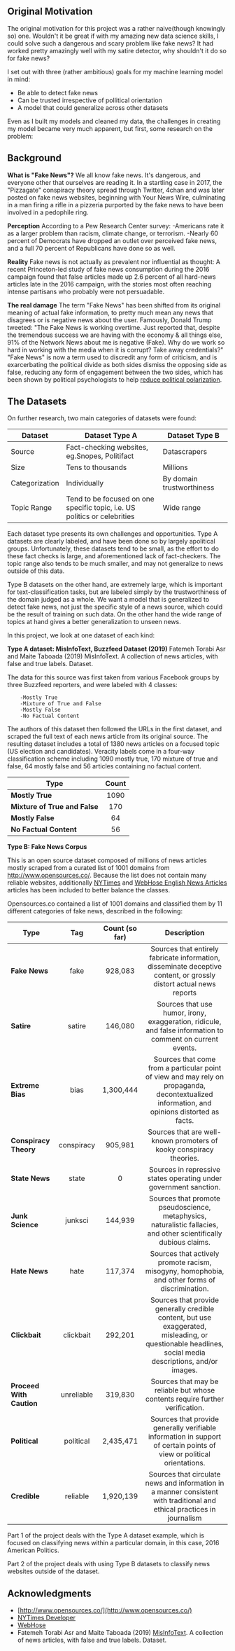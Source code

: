 ## Original Motivation 
  The original motivation for this project was a rather naive(though knowingly so) one. Wouldn't it be great if with my amazing new data science skills, I could solve such a dangerous and scary problem like fake news? It had worked pretty amazingly well with my satire detector, why shouldn't it do so for fake news? 
  
  I set out with three (rather ambitious) goals for my machine learning model in mind:
  - Be able to detect fake news
  - Can be trusted irrespective of pollitical orientation
  - A model that could generalize across other datasets
  
  Even as I built my models and cleaned my data, the challenges in creating my model became very much apparent, but first, some research on the problem:
  
## Background 
  **What is "Fake News"?**
  We all know fake news. It's dangerous, and everyone other that ourselves are reading it. In a startling case in 2017, the "Pizzagate" conspiracy theory spread through Twitter, 4chan and was later posted on fake news websites, beginning with Your News Wire, culminating in a man firing a rifle in a pizzeria purported by the fake news to have been involved in a pedophile ring.

   **Perception**
   According to a Pew Research Center survey:
   -Americans rate it as a larger problem than racism, climate change, or terrorism.
   -Nearly 60 percent of Democrats have dropped an outlet over perceived fake news, and a full 70 percent of Republicans have done so as well.

   **Reality**
   Fake news is not actually as prevalent nor influential as thought: A recent Princeton-led study of fake news consumption during the 2016 campaign found that false articles made up 2.6 percent of all hard-news articles late in the 2016 campaign, with the stories most often reaching intense partisans who probably were not persuadable.

  **The real damage**
    The term "Fake News" has been shifted from its original meaning of actual fake information, to pretty much mean any news that disagrees or is negative news about the user. Famously, Donald Trump tweeted:
    "The Fake News is working overtime. Just reported that, despite the tremendous success we are having with the economy & all things else, 91% of the Network News about me is negative (Fake). Why do we work so hard in working with the media when it is corrupt? Take away credentials?"
    "Fake News" is now a term used to discredit any form of criticism, and is exarcerbating the political divide as both sides dismiss the opposing side as false, reducing any form of engagement between the two sides, which has been shown by political psychologists to help [reduce political polarization](https://greatergood.berkeley.edu/article/item/what_are_the_solutions_to_political_polarization).

## The Datasets 

On further research, two main categories of datasets were found:

|Dataset|Dataset Type A|Dataset Type B|
|--|--|--|
|Source|Fact-checking websites, eg.Snopes, Politifact|Datascrapers|
|Size|Tens to thousands|Millions|
|Categorization|Individually|By domain trustworthiness|
|Topic Range|Tend to be focused on one specific topic, i.e. US politics or celebrities|Wide range|


Each dataset type presents its own challenges and opportunities. Type A datasets are clearly labeled, and have been done so by largely apolitical groups. Unfortunately, these datasets tend to be small, as the effort to do these fact checks is large, and aforementioned lack of fact-checkers. The topic range also tends to be much smaller, and may not generalize to news outside of this data.

Type B datasets on the other hand, are extremely large, which is important for text-classification tasks, but are labeled simply by the trustworthiness of the domain judged as a whole. We want a model that is generalized to detect fake news, not just the specific style of a news source, which could be the result of training on such data. On the other hand the wide range of topics at hand gives a better generalization to unseen news.

In this project, we look at one dataset of each kind:

**Type A dataset: MisInfoText, Buzzfeed Dataset (2019)**
    Fatemeh Torabi Asr and Maite Taboada (2019) MisInfoText. A collection of news articles, with false and true labels. Dataset.

The data for this source was first taken from various Facebook groups by three Buzzfeed reporters, and were labeled with 4 classes:

        -Mostly True
        -Mixture of True and False
        -Mostly False
        -No Factual Content

The authors of this dataset then followed the URLs in the first dataset, and scraped the full text of each news article from its original source. The resulting dataset includes a total of 1380 news articles on a focused topic (US election and candidates). Veracity labels come in a four-way classification scheme including 1090 mostly true, 170 mixture of true and false, 64 mostly false and 56 articles containing no factual content.

| Type | Count |
| ------------- |:-------------:|
| **Mostly True** | 1090|
| **Mixture of True and False** |  170 |
| **Mostly False** |  64|
| **No Factual Content** |  56 |

**Type B: Fake News Corpus**

This is an open source dataset composed of millions of news articles mostly scraped from a curated list of 1001 domains from http://www.opensources.co/. Because the list does not contain many reliable websites, additionally [NYTimes](https://developer.nytimes.com/) and [WebHose English News Articles](https://webhose.io/datasets) articles has been included to better balance the classes.

Opensources.co contained a list of 1001 domains and classified them by 11 different categories of fake news, described in the following:

| Type | Tag | Count (so far) | Description|
| ------------- |:-------------:|:-------------:|:-------------:|
| **Fake News** | fake | 928,083 | Sources that entirely fabricate information, disseminate deceptive content, or grossly distort actual news reports |
| **Satire** | satire | 146,080 | Sources that use humor, irony, exaggeration, ridicule, and false information to comment on current events. |
| **Extreme Bias** | bias | 1,300,444 | Sources that come from a particular point of view and may rely on propaganda, decontextualized information, and opinions distorted as facts. |
| **Conspiracy Theory** | conspiracy | 905,981 | Sources that are well-known promoters of kooky conspiracy theories. |
| **State News** | state | 0 | Sources in repressive states operating under government sanction. |
| **Junk Science** | junksci | 144,939 | Sources that promote pseudoscience, metaphysics, naturalistic fallacies, and other scientifically dubious claims. |
| **Hate News** | hate | 117,374 | Sources that actively promote racism, misogyny, homophobia, and other forms of discrimination. |
| **Clickbait** | clickbait | 292,201 | Sources that provide generally credible content, but use exaggerated, misleading, or questionable headlines, social media descriptions, and/or images. |
| **Proceed With Caution** | unreliable | 319,830 | Sources that may be reliable but whose contents require further verification. |
| **Political** | political | 2,435,471 | Sources that provide generally verifiable information in support of certain points of view or political orientations. |
| **Credible** | reliable | 1,920,139 | Sources that circulate news and information in a manner consistent with traditional and ethical practices in journalism |

Part 1 of the project deals with the Type A dataset example, which is focused on classifying news within a particular domain, in this case, 2016 American Politics.

Part 2 of the project deals with using Type B datasets to classify news websites outside of the dataset.


## Acknowledgments
- [http://www.opensources.co/](http://www.opensources.co/)
- [NYTimes Developer](https://developer.nytimes.com/)
- [WebHose](https://webhose.io/datasets)
- Fatemeh Torabi Asr and Maite Taboada (2019) [MisInfoText](https://github.com/sfu-discourse-lab/MisInfoText). A collection of news articles, with false and true labels. Dataset.

